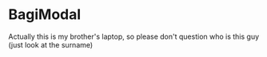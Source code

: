 # BagiModal

Actually this is my brother's laptop, so please don't question who is this guy (just look at the surname)
